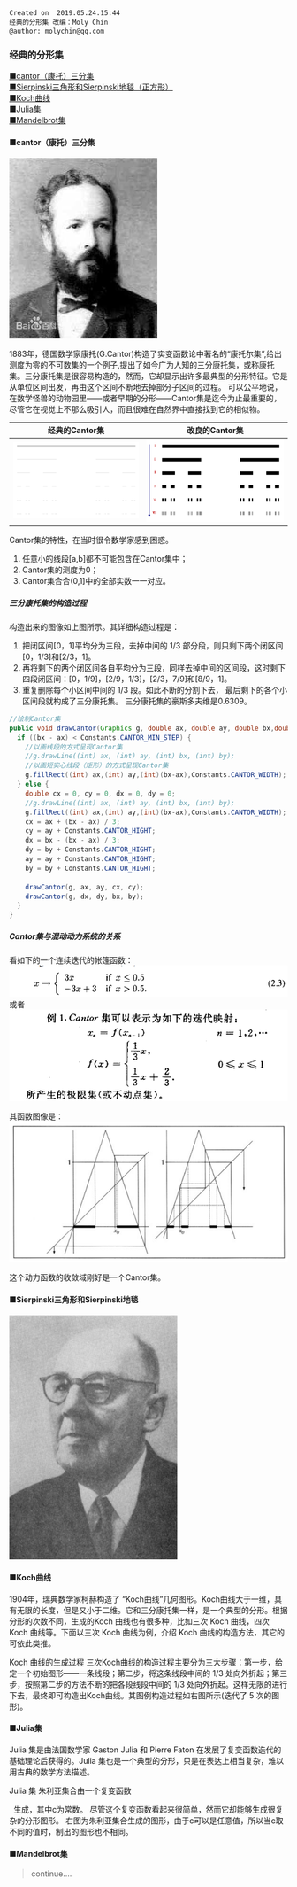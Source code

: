 ```
Created on  2019.05.24.15:44
经典的分形集 改编：Moly Chin
@author: molychin@qq.com
```

### 经典的分形集
[■cantor（康托）三分集](#cantor康托三分集)  
[■Sierpinski三角形和Sierpinski地毯（正方形）](#Sierpinski三角形和Sierpinski地毯)  
[■Koch曲线](#Koch曲线)  
[■Julia集](#Julia集)  
[■Mandelbrot集](#Mandelbrot集)  


#### ■cantor（康托）三分集
![](res/0f4bfb0574.jpg)

1883年，德国数学家康托(G.Cantor)构造了实变函数论中著名的“康托尔集”,给出测度为零的不可数集的一个例子,提出了如今广为人知的三分康托集，或称康托集。三分康托集是很容易构造的，然而，它却显示出许多最典型的分形特征。它是从单位区间出发，再由这个区间不断地去掉部分子区间的过程。
可以公平地说，在数学怪兽的动物园里——或者早期的分形——Cantor集是迄今为止最重要的，尽管它在视觉上不那么吸引人，而且很难在自然界中直接找到它的相似物。

|经典的Cantor集|改良的Cantor集|
|:---:|:---:|
|![](res/2019-5-24-23-19-01.png)|![](res/2019-5-24-22-30-41.png)|

Cantor集的特性，在当时很令数学家感到困惑。
1. 任意小的线段[a,b]都不可能包含在Cantor集中；
2. Cantor集的测度为0；
3. Cantor集合合(0,1]中的全部实数一一对应。


##### 三分康托集的构造过程
构造出来的图像如上图所示。其详细构造过程是：
1. 把闭区间[0，1]平均分为三段，去掉中间的 1/3 部分段，则只剩下两个闭区间[0，1/3]和[2/3，1]。
2. 再将剩下的两个闭区间各自平均分为三段，同样去掉中间的区间段，这时剩下四段闭区间：[0，1/9]，[2/9，1/3]，[2/3，7/9]和[8/9，1]。
3. 重复删除每个小区间中间的 1/3 段。如此不断的分割下去， 最后剩下的各个小区间段就构成了三分康托集。 三分康托集的豪斯多夫维是0.6309。

```java
//绘制Cantor集
public void drawCantor(Graphics g, double ax, double ay, double bx,double by) {
  if ((bx - ax) < Constants.CANTOR_MIN_STEP) {
    //以画线段的方式呈现Cantor集
    //g.drawLine((int) ax, (int) ay, (int) bx, (int) by);
    //以画短实心线段（矩形）的方式呈现Cantor集
    g.fillRect((int) ax,(int) ay,(int)(bx-ax),Constants.CANTOR_WIDTH);
  } else {
    double cx = 0, cy = 0, dx = 0, dy = 0;
    //g.drawLine((int) ax, (int) ay, (int) bx, (int) by);
    g.fillRect((int) ax,(int) ay,(int)(bx-ax),Constants.CANTOR_WIDTH);
    cx = ax + (bx - ax) / 3;
    cy = ay + Constants.CANTOR_HIGHT;
    dx = bx - (bx - ax) / 3;
    dy = by + Constants.CANTOR_HIGHT;
    ay = ay + Constants.CANTOR_HIGHT;
    by = by + Constants.CANTOR_HIGHT;

    drawCantor(g, ax, ay, cx, cy);
    drawCantor(g, dx, dy, bx, by);
  }
}
```

##### Cantor集与混动动力系统的关系
看如下的一个连续迭代的帐篷函数：
![](res/2019-5-24-23-31-31.png)
或者
![](res/Image-5.png)

其函数图像是：
![](res/2019-5-24-23-34-59.png)

这个动力函数的收敛域刚好是一个Cantor集。

#### ■Sierpinski三角形和Sierpinski地毯

![](res/2019-5-24-23-39-27.png)



#### ■Koch曲线
1904年，瑞典数学家柯赫构造了 “Koch曲线”几何图形。Koch曲线大于一维，具有无限的长度，但是又小于二维。它和三分康托集一样，是一个典型的分形。根据分形的次数不同，生成的Koch 曲线也有很多种，比如三次 Koch 曲线，四次 Koch 曲线等。下面以三次 Koch 曲线为例，介绍 Koch 曲线的构造方法，其它的可依此类推。

Koch 曲线的生成过程
三次Koch曲线的构造过程主要分为三大步骤：第一步，给定一个初始图形——一条线段；第二步，将这条线段中间的 1/3 处向外折起；第三步，按照第二步的方法不断的把各段线段中间的 1/3 处向外折起。这样无限的进行下去，最终即可构造出Koch曲线。其图例构造过程如右图所示(迭代了 5 次的图形)。

#### ■Julia集
Julia 集是由法国数学家 Gaston Julia 和 Pierre Faton 在发展了复变函数迭代的基础理论后获得的。Julia 集也是一个典型的分形，只是在表达上相当复杂，难以用古典的数学方法描述。

Julia 集
朱利亚集合由一个复变函数
 

 
生成，其中c为常数。
尽管这个复变函数看起来很简单，然而它却能够生成很复杂的分形图形。
右图为朱利亚集合生成的图形，由于c可以是任意值，所以当c取不同的值时，制出的图形也不相同。

#### ■Mandelbrot集




>continue....
